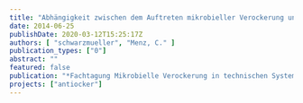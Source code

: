 ```yaml
---
title: "Abhängigkeit zwischen dem Auftreten mikrobieller Verockerung und den hydrochemischen und betrieblichen Eigenschaften von Trinkwasserbrunnen"
date: 2014-06-25
publishDate: 2020-03-12T15:25:17Z
authors: [ "schwarzmueller", "Menz, C." ]
publication_types: ["0"]
abstract: ""
featured: false
publication: "*Fachtagung Mikrobielle Verockerung in technischen Systemen*"
projects: ["antiocker"]
---
```


